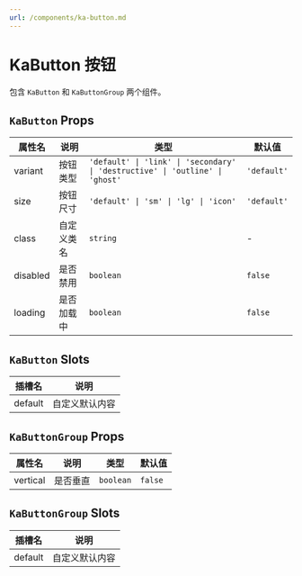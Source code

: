 ```yaml
---
url: /components/ka-button.md
---
```

# KaButton 按钮

包含 `KaButton` 和 `KaButtonGroup` 两个组件。

## `KaButton` Props

| 属性名   | 说明       | 类型                                                                          | 默认值      |
| -------- | ---------- | ----------------------------------------------------------------------------- | ----------- |
| variant  | 按钮类型   | `'default' \| 'link' \| 'secondary' \| 'destructive' \| 'outline' \| 'ghost'` | `'default'` |
| size     | 按钮尺寸   | `'default' \| 'sm' \| 'lg' \| 'icon'`                                         | `'default'` |
| class    | 自定义类名 | `string`                                                                      | -           |
| disabled | 是否禁用   | `boolean`                                                                     | `false`     |
| loading  | 是否加载中 | `boolean`                                                                     | `false`     |

## `KaButton` Slots

| 插槽名  | 说明           |
| ------- | -------------- |
| default | 自定义默认内容 |

## `KaButtonGroup` Props

| 属性名   | 说明     | 类型      | 默认值  |
| -------- | -------- | --------- | ------- |
| vertical | 是否垂直 | `boolean` | `false` |

## `KaButtonGroup` Slots

| 插槽名  | 说明           |
| ------- | -------------- |
| default | 自定义默认内容 |
